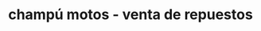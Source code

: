 ---
title: "champú motos - venta de repuestos"
url: /cucuta/champu-motos-venta-de-repuestos/
shop: Autowerkstatt
---
